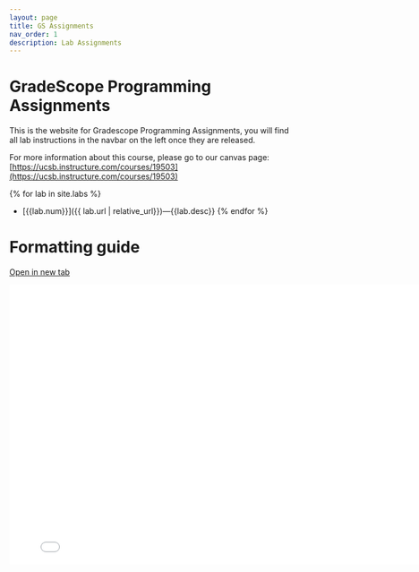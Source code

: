 ```yaml
---
layout: page
title: GS Assignments
nav_order: 1
description: Lab Assignments
---
```


# GradeScope Programming Assignments

This is the website for Gradescope Programming Assignments, you will find all lab instructions
in the navbar on the left once they are released.

For more information about this course, please go to our canvas page:
[https://ucsb.instructure.com/courses/19503](https://ucsb.instructure.com/courses/19503)


{% for lab in site.labs %}
* [{{lab.num}}]({{ lab.url | relative_url}})&mdash;{{lab.desc}}
{% endfor %}

# Formatting guide

<a href="assets/pdfs/formatting-guide.pdf" target="_blank">Open in new tab</a>

<embed src="assets/pdfs/formatting-guide.pdf" width="800" height="500"> 
